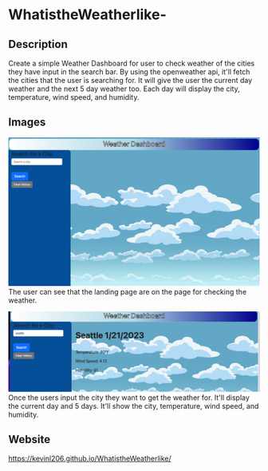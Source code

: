 # WhatistheWeatherlike-

## Description 

Create a simple Weather Dashboard for user to check weather of the cities they have input in the search bar. By using the openweather api, it'll fetch the cities that the user is searching for. It will give the user the current day weather and the next 5 day weather too. Each day will display the city, temperature, wind speed, and humidity.

## Images
![screenshot](./img/front.png)
The user can see that the landing page are on the page for checking the weather.

![screenshot](./img//Screen%20Shot%202023-01-21%20at%206.01.02%20PM.png)
Once the users input the city they want to get the weather for. It'll display the current day and 5 days. It'll show the city, temperature, wind speed, and humidity.

## Website
https://kevinl206.github.io/WhatistheWeatherlike/